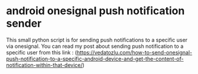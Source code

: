# android onesignal push notification sender
This small python script is for sending push notifications to a specific user via onesignal.
You can read my post about sending push notification to a specific user from this link : (https://vedatozlu.com/how-to-send-onesignal-push-notification-to-a-specific-android-device-and-get-the-content-of-notification-within-that-device/)

